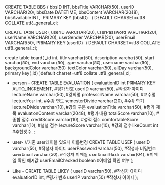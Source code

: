 CREATE TABLE BBS (
bbsID INT,
bbsTitle VARCHAR(50),
userID VARCHAR(20),
bbsDate DATETIME,
bbsContent VARCHAR(2048),
bbsAvailable INT,
 PRIMARY KEY (bbsID)
  ) DEFAULT CHARSET=utf8 COLLATE utf8_general_ci;

CREATE TAble USER (
userID VARCHAR(20),
userPassword VARCHAR(20),
userName VARCHAR(20),
userGender VARCHAR(20),
userEmail VARCHAR(50),
PRIMARY KEY (userID) 
) DEFAULT CHARSET=utf8 COLLATE utf8_general_ci;

create table board(
_id int,
title varchar(50),
description  varchar(50),
start varchar(50),
end varchar(50),
type varchar(50),
username varchar(50),
backgroundColor varchar(50),
textColor varchar(50),
allDay varchar(50),
primary key(_id)
)default charset=utf8 collate utf8_general_ci;

- person -
CREATE TABLE EVALUATION (
evaluationID int PRIMARY KEY AUTO_INCREMENT, #평가 번호
userID varchar(50), #작성자 아이디
lectureName varchar(50), #강의명
professorName varchar(50), #교수명
lectureYear int, #수강 연도
semesterDivide varchar(20), #수강 학기
lectureDivide varchar(10), #강의 구분
evaluationTitle varchar(50), #평가 제목
evaluationContent varchar(2048), #평가 내용
totalScore varchar(10), #종합 점수
creditScore varchar(10), #성적 점수
comfortableScore varchar(10), #널널 점수
lectureScore varchar(10), #강의 점수
likeCount int #추천갯수
);

- user- //기존 user테이블 있으니 이름변경
CREATE TABLE USER (
  userID varchar(50), #작성자 아이디
  userPassword varchar(50), #작성자 비밀번호
  userEmail varchar(50), #작성자 이메일
  userEmailHash varchar(64), #이메일 확인 해시값
  userEmailChecked boolean #이메일 확인 여부
);

- Like -
CREATE TABLE LIKEY (
  userID varchar(50), #작성자 아이디
  evaluationID int, #평가 번호
  userIP varchar(50) #작성자 아이피
);
